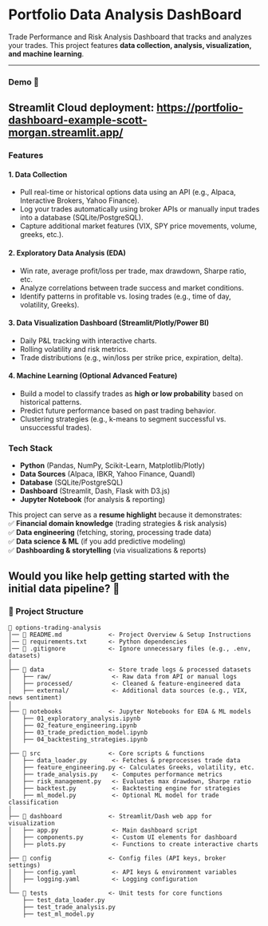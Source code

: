 # Portfolio Data Analysis DashBoard
Trade Performance and Risk Analysis Dashboard that tracks and analyzes your trades. This project features **data collection, analysis, visualization, and machine learning**.

---
### **Demo** 🚀  
Streamlit Cloud deployment: https://portfolio-dashboard-example-scott-morgan.streamlit.app/
---

### **Features**  
#### 1. **Data Collection**  
   - Pull real-time or historical options data using an API (e.g., Alpaca, Interactive Brokers, Yahoo Finance).  
   - Log your trades automatically using broker APIs or manually input trades into a database (SQLite/PostgreSQL).  
   - Capture additional market features (VIX, SPY price movements, volume, greeks, etc.).  

#### 2. **Exploratory Data Analysis (EDA)**  
   - Win rate, average profit/loss per trade, max drawdown, Sharpe ratio, etc.  
   - Analyze correlations between trade success and market conditions.  
   - Identify patterns in profitable vs. losing trades (e.g., time of day, volatility, Greeks).  

#### 3. **Data Visualization Dashboard (Streamlit/Plotly/Power BI)**  
   - Daily P&L tracking with interactive charts.  
   - Rolling volatility and risk metrics.  
   - Trade distributions (e.g., win/loss per strike price, expiration, delta).  

#### 4. **Machine Learning (Optional Advanced Feature)**  
   - Build a model to classify trades as **high or low probability** based on historical patterns.  
   - Predict future performance based on past trading behavior.  
   - Clustering strategies (e.g., k-means to segment successful vs. unsuccessful trades).  

### **Tech Stack**  
- **Python** (Pandas, NumPy, Scikit-Learn, Matplotlib/Plotly)  
- **Data Sources** (Alpaca, IBKR, Yahoo Finance, Quandl)  
- **Database** (SQLite/PostgreSQL)  
- **Dashboard** (Streamlit, Dash, Flask with D3.js)  
- **Jupyter Notebook** (for analysis & reporting)  

This project can serve as a **resume highlight** because it demonstrates:  
✅ **Financial domain knowledge** (trading strategies & risk analysis)  
✅ **Data engineering** (fetching, storing, processing trade data)  
✅ **Data science & ML** (if you add predictive modeling)  
✅ **Dashboarding & storytelling** (via visualizations & reports)  

Would you like help getting started with the initial data pipeline? 🚀
---

### **📂 Project Structure**
```
📂 options-trading-analysis
│── 📜 README.md             <- Project Overview & Setup Instructions
│── 📜 requirements.txt      <- Python dependencies
│── 📜 .gitignore            <- Ignore unnecessary files (e.g., .env, datasets)
│
├── 📂 data                  <- Store trade logs & processed datasets
│   ├── raw/                 <- Raw data from API or manual logs
│   ├── processed/           <- Cleaned & feature-engineered data
│   ├── external/            <- Additional data sources (e.g., VIX, news sentiment)
│
├── 📂 notebooks             <- Jupyter Notebooks for EDA & ML models
│   ├── 01_exploratory_analysis.ipynb
│   ├── 02_feature_engineering.ipynb
│   ├── 03_trade_prediction_model.ipynb
│   ├── 04_backtesting_strategies.ipynb
│
├── 📂 src                   <- Core scripts & functions
│   ├── data_loader.py       <- Fetches & preprocesses trade data
│   ├── feature_engineering.py <- Calculates Greeks, volatility, etc.
│   ├── trade_analysis.py    <- Computes performance metrics
│   ├── risk_management.py   <- Evaluates max drawdown, Sharpe ratio
│   ├── backtest.py          <- Backtesting engine for strategies
│   ├── ml_model.py          <- Optional ML model for trade classification
│
├── 📂 dashboard             <- Streamlit/Dash web app for visualization
│   ├── app.py               <- Main dashboard script
│   ├── components.py        <- Custom UI elements for dashboard
│   ├── plots.py             <- Functions to create interactive charts
│
├── 📂 config                <- Config files (API keys, broker settings)
│   ├── config.yaml          <- API keys & environment variables
│   ├── logging.yaml         <- Logging configuration
│
└── 📂 tests                 <- Unit tests for core functions
    ├── test_data_loader.py
    ├── test_trade_analysis.py
    ├── test_ml_model.py
```

